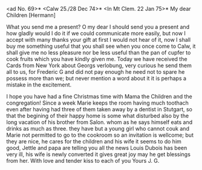 <ad No. 69>* <Calw 25./28 Dec 74>*
 <In Mt Clem. 22 Jan 75>*
My dear Children [Hermann]

What you send me a present? O my dear I should send you a present and how gladly would I do it if we could communicate more easily, but now I accept with many thanks your gift at first I would not hear of it, now I shall buy me something useful that you shall see when you once come to Calw, it shall give me no less pleasure nor be less useful than the pan of cupfer to cook fruits which you have kindly given me. Today we have received the Cards from New York about Georgs verlobung, very curious he send them all to us, for Frederic G and did not pay enough he need not to spare he possess more than we; but never mention a word about it it is perhaps a mistake in the excitement.

I hope you have had a fine Christmas time with Mama the Children and the congregation! Since a week Marie keeps the room having much toothach even after having had three of them taken away by a dentist in Stutgart, so that the begining of their happy home is some what disturbed also by the long vacation of his brother from Salon. whom as he says himself eats and drinks as much as three. they have but a young girl who cannot couk and Marie not permitted to go to the cookroom so an invitation is wellcome; but they are nice, he cares for the children and his wife it seems to do him good, Jettle and papa are telling you all the news Louis Dubois has been very ill, his wife is newly converted it gives great joy may he get blessings from her. With love and tender kiss to each of you
 Yours J. G.
